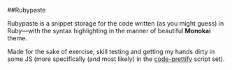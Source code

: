 ##Rubypaste

Rubypaste is a snippet storage for the code written (as you might guess) in Ruby—with the syntax highlighting in the manner of beautiful **Monokai** theme.

Made for the sake of exercise, skill testing and getting my hands dirty in some JS (more specifically (and most likely) in the [code-prettify](https://github.com/google/code-prettify) script set).